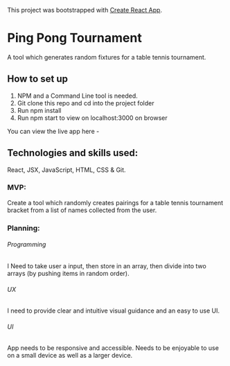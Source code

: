 This project was bootstrapped with [Create React App](https://github.com/facebook/create-react-app).

# Ping Pong Tournament 

A tool which generates random fixtures for a table tennis tournament. 

## How to set up

1. NPM and a Command Line tool is needed.
2. Git clone this repo and cd into the project folder
3. Run npm install
4. Run npm start to view on localhost:3000 on browser

You can view the live app here - 

## Technologies and skills used: 

React, JSX, JavaScript, HTML, CSS & Git. 

### MVP:

Create a tool which randomly creates pairings for a table tennis tournament bracket from a list of names collected from the 
user.

### Planning: 

###### Programming
I Need to take user a input, then store in an array, then divide into two arrays (by pushing items in random order). 

###### UX  
I need to provide clear and intuitive visual guidance and an easy to use UI.

###### UI 
App needs to be responsive and accessible. Needs to be enjoyable to use on a small device as well as a larger device. 
